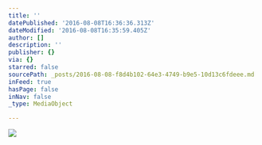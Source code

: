 ```yaml
---
title: ''
datePublished: '2016-08-08T16:36:36.313Z'
dateModified: '2016-08-08T16:35:59.405Z'
author: []
description: ''
publisher: {}
via: {}
starred: false
sourcePath: _posts/2016-08-08-f8d4b102-64e3-4749-b9e5-10d13c6fdeee.md
inFeed: true
hasPage: false
inNav: false
_type: MediaObject

---
```

![](https://the-grid-user-content.s3-us-west-2.amazonaws.com/74cd80c5-3966-42ad-a777-cd7568a09776.jpg)